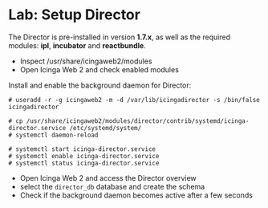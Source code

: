 Lab: Setup Director
===================

The Director is pre-installed in version **1.7.x**, as well as the required modules:
**ipl**, **incubator** and **reactbundle**.

* Inspect /usr/share/icingaweb2/modules
* Open Icinga Web 2 and check enabled modules

Install and enable the background daemon for Director:

    # useradd -r -g icingaweb2 -m -d /var/lib/icingadirector -s /bin/false icingadirector

    # cp /usr/share/icingaweb2/modules/director/contrib/systemd/icinga-director.service /etc/systemd/system/
    # systemctl daemon-reload

    # systemctl start icinga-director.service
    # systemctl enable icinga-director.service
    # systemctl status icinga-director.service

* Open Icinga Web 2 and access the Director overview
* select the `director_db` database and create the schema
* Check if the background daemon becomes active after a few seconds
